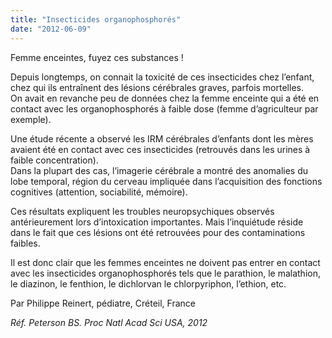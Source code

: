 ```yaml
---
title: "Insecticides organophosphorés"
date: "2012-06-09"
---
```


Femme enceintes, fuyez ces substances ! 

Depuis longtemps, on connait la toxicité de ces insecticides chez l’enfant, chez qui ils entraînent des lésions cérébrales graves, parfois mortelles.  
On avait en revanche peu de données chez la femme enceinte qui a été en contact avec les organophosphorés à faible dose (femme d’agriculteur par exemple).

Une étude récente a observé les IRM cérébrales d’enfants dont les mères avaient été en contact avec ces insecticides (retrouvés dans les urines à faible concentration).  
Dans la plupart des cas, l’imagerie cérébrale a montré des anomalies du lobe temporal, région du cerveau impliquée dans l’acquisition des fonctions cognitives (attention, sociabilité, mémoire).

Ces résultats expliquent les troubles neuropsychiques observés antérieurement lors d’intoxication importantes. Mais l’inquiétude réside dans le fait que ces lésions ont été retrouvées pour des contaminations faibles.

Il est donc clair que les femmes enceintes ne doivent pas entrer en contact avec les insecticides organophosphorés tels que le parathion, le malathion, le diazinon, le fenthion, le dichlorvan le chlorpyriphon, l’ethion, etc.

Par Philippe Reinert, pédiatre, Créteil, France

_Réf. Peterson BS. Proc Natl Acad Sci USA, 2012_